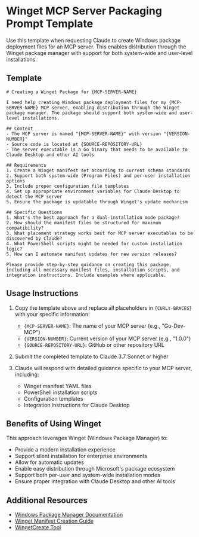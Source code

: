 # Winget MCP Server Packaging Prompt Template

Use this template when requesting Claude to create Windows package deployment files for an MCP server. This enables distribution through the Winget package manager with support for both system-wide and user-level installations.

## Template

```
# Creating a Winget Package for {MCP-SERVER-NAME}

I need help creating Windows package deployment files for my {MCP-SERVER-NAME} MCP server, enabling distribution through the Winget package manager. The package should support both system-wide and user-level installations.

## Context
- The MCP server is named "{MCP-SERVER-NAME}" with version "{VERSION-NUMBER}"
- Source code is located at {SOURCE-REPOSITORY-URL}
- The server executable is a Go binary that needs to be available to Claude Desktop and other AI tools

## Requirements
1. Create a Winget manifest set according to current schema standards
2. Support both system-wide (Program Files) and per-user installation options
3. Include proper configuration file templates
4. Set up appropriate environment variables for Claude Desktop to detect the MCP server
5. Ensure the package is updatable through Winget's update mechanism

## Specific Questions
1. What's the best approach for a dual-installation mode package?
2. How should the manifest files be structured for maximum compatibility?
3. What placement strategy works best for MCP server executables to be discovered by Claude?
4. What PowerShell scripts might be needed for custom installation logic?
5. How can I automate manifest updates for new version releases?

Please provide step-by-step guidance on creating this package, including all necessary manifest files, installation scripts, and integration instructions. Include examples where applicable.
```

## Usage Instructions

1. Copy the template above and replace all placeholders in `{CURLY-BRACES}` with your specific information:
   - `{MCP-SERVER-NAME}`: The name of your MCP server (e.g., "Go-Dev-MCP")
   - `{VERSION-NUMBER}`: Current version of your MCP server (e.g., "1.0.0")
   - `{SOURCE-REPOSITORY-URL}`: GitHub or other repository URL

2. Submit the completed template to Claude 3.7 Sonnet or higher

3. Claude will respond with detailed guidance specific to your MCP server, including:
   - Winget manifest YAML files
   - PowerShell installation scripts
   - Configuration templates
   - Integration instructions for Claude Desktop

## Benefits of Using Winget

This approach leverages Winget (Windows Package Manager) to:
- Provide a modern installation experience
- Support silent installation for enterprise environments
- Allow for automatic updates
- Enable easy distribution through Microsoft's package ecosystem
- Support both per-user and system-wide installation modes
- Ensure proper integration with Claude Desktop and other AI tools

## Additional Resources

- [Windows Package Manager Documentation](https://learn.microsoft.com/en-us/windows/package-manager/)
- [Winget Manifest Creation Guide](https://learn.microsoft.com/en-us/windows/package-manager/package/manifest)
- [WingetCreate Tool](https://github.com/microsoft/winget-create)
